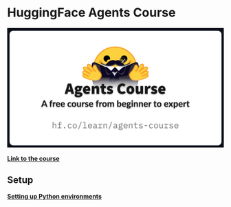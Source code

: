 # HuggingFace Agents Course
![intro](intro.png)

**[Link to the course](https://huggingface.co/learn/agents-course/unit0/onboarding)**

## Setup
**[Setting up Python environments](./docs/Setup/Setup.md)**

